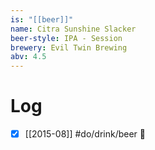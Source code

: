 ```yaml
---
is: "[[beer]]"
name: Citra Sunshine Slacker
beer-style: IPA - Session
brewery: Evil Twin Brewing
abv: 4.5
---
```

# Log
- [x] [[2015-08]] #do/drink/beer 🤞
